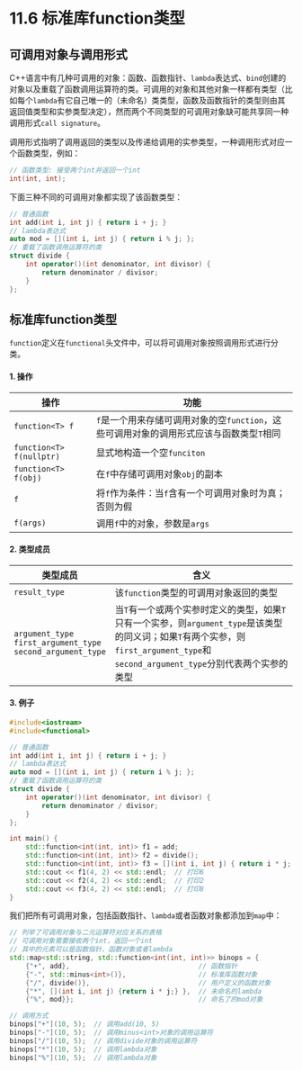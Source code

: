 # 11.6 标准库function类型

## 可调用对象与调用形式

C++语言中有几种可调用的对象：函数、函数指针、`lambda`表达式、`bind`创建的对象以及重载了函数调用运算符的类。可调用的对象和其他对象一样都有类型（比如每个`lambda`有它自己唯一的（未命名）类类型，函数及函数指针的类型则由其返回值类型和实参类型决定），然而两个不同类型的可调用对象缺可能共享同一种调用形式`call signature`。

调用形式指明了调用返回的类型以及传递给调用的实参类型，一种调用形式对应一个函数类型，例如：

```c++
// 函数类型: 接受两个int并返回一个int
int(int, int);
```

下面三种不同的可调用对象都实现了该函数类型：

```c++
// 普通函数
int add(int i, int j) { return i + j; }
// lambda表达式
auto mod = [](int i, int j) { return i % j; };
// 重载了函数调用运算符的类
struct divide {
    int operator()(int denominator, int divisor) {
        return denominator / divisor;
    }
};
```

## 标准库function类型

`function`定义在`functional`头文件中，可以将可调用对象按照调用形式进行分类。

#### 1. 操作

| 操作                       | 功能                                                         |
| -------------------------- | ------------------------------------------------------------ |
| `function<T> f`            | `f`是一个用来存储可调用对象的空`function`，这些可调用对象的调用形式应该与函数类型`T`相同 |
| ``function<T> f(nullptr)`` | 显式地构造一个空`funciton`                                   |
| `function<T> f(obj)`       | 在`f`中存储可调用对象`obj`的副本                             |
| `f`                        | 将`f`作为条件：当`f`含有一个可调用对象时为真；否则为假       |
| `f(args)`                  | 调用`f`中的对象，参数是`args`                                |

#### 2. 类型成员

| 类型成员                                                     | 含义                                                         |
| ------------------------------------------------------------ | ------------------------------------------------------------ |
| `result_type`                                                | 该`function`类型的可调用对象返回的类型                       |
| `argument_type`<br>`first_argument_type`<br>`second_argument_type` | 当`T`有一个或两个实参时定义的类型，如果`T`只有一个实参，则`argument_type`是该类型的同义词；如果`T`有两个实参，则`first_argument_type`和`second_argument_type`分别代表两个实参的类型 |

#### 3. 例子

```c++
#include<iostream>
#include<functional>

// 普通函数
int add(int i, int j) { return i + j; }
// lambda表达式
auto mod = [](int i, int j) { return i % j; };
// 重载了函数调用运算符的类
struct divide {
    int operator()(int denominator, int divisor) {
        return denominator / divisor;
    }
};

int main() {
    std::function<int(int, int)> f1 = add;                                 // 函数指针
    std::function<int(int, int)> f2 = divide();                            // 函数对象类的对象
    std::function<int(int, int)> f3 = [](int i, int j) { return i * j; };  // lambda
    std::cout << f1(4, 2) << std::endl;  // 打印6
    std::cout << f2(4, 2) << std::endl;  // 打印2
    std::cout << f3(4, 2) << std::endl;  // 打印8
}
```

我们把所有可调用对象，包括函数指针、`lambda`或者函数对象都添加到`map`中：

```c++
// 列举了可调用对象与二元运算符对应关系的表格
// 可调用对象需要接收两个int，返回一个int
// 其中的元素可以是函数指针、函数对象或者lambda
std::map<std::string, std::function<int(int, int)>> binops = {
    {"+", add},                                // 函数指针
    {"-", std::minus<int>()},                  // 标准库函数对象
    {"/", divide()},                           // 用户定义的函数对象
    {"*", [](int i, int j) {return i * j;} },  // 未命名的lambda
    {"%", mod}};                               // 命名了的mod对象

// 调用方式
binops["+"](10, 5);  // 调用add(10, 5)
binops["-"](10, 5);  // 调用minus<int>对象的调用运算符
binops["/"](10, 5);  // 调用divide对象的调用运算符
binops["*"](10, 5);  // 调用lambda对象
binops["%"](10, 5);  // 调用lambda对象
```
